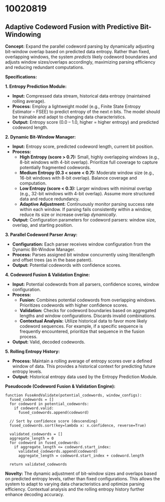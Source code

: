 # 10020819

## Adaptive Codeword Fusion with Predictive Bit-Windowing

**Concept:** Expand the parallel codeword parsing by dynamically adjusting bit-window overlap based on predicted data entropy. Rather than fixed, overlapping windows, the system *predicts* likely codeword boundaries and adjusts window sizes/overlaps accordingly, maximizing parsing efficiency and reducing redundant computations.

**Specifications:**

**1. Entropy Prediction Module:**

*   **Input:** Compressed data stream, historical data entropy (maintained rolling average).
*   **Process:** Employ a lightweight model (e.g., Finite State Entropy Estimator – FSEE) to predict entropy of the next *n* bits.  The model should be trainable and adapt to changing data characteristics.
*   **Output:** Entropy score (0.0 – 1.0, higher = higher entropy) and predicted codeword length.

**2. Dynamic Bit-Window Manager:**

*   **Input:** Entropy score, predicted codeword length, current bit position.
*   **Process:**
    *   **High Entropy (score > 0.7):**  Small, highly overlapping windows (e.g., 8-bit windows with 4-bit overlap). Prioritize full coverage to capture potentially fragmented codewords.
    *   **Medium Entropy (0.3 < score < 0.7):** Moderate window size (e.g., 16-bit windows with 8-bit overlap). Balance coverage and computation.
    *   **Low Entropy (score < 0.3):** Larger windows with minimal overlap (e.g., 32-bit windows with 4-bit overlap).  Assume more structured data and reduce redundancy.
    *   **Adaptive Adjustment:** Continuously monitor parsing success rate within each window. If parsing fails consistently within a window, reduce its size or increase overlap *dynamically*.
*   **Output:** Configuration parameters for codeword parsers: window size, overlap, and starting position.

**3. Parallel Codeword Parser Array:**

*   **Configuration:** Each parser receives window configuration from the Dynamic Bit-Window Manager.
*   **Process:** Parses assigned bit window concurrently using literal/length and offset trees (as in the base patent).
*   **Output:** Potential codewords with confidence scores.

**4. Codeword Fusion & Validation Engine:**

*   **Input:** Potential codewords from all parsers, confidence scores, window configuration.
*   **Process:**
    *   **Fusion:** Combines potential codewords from overlapping windows. Prioritizes codewords with higher confidence scores.
    *   **Validation:**  Checks for codeword boundaries based on aggregated lengths and window configurations. Discards invalid combinations.
    *   **Contextual Analysis:** Utilize historical data to favor more likely codeword sequences.  For example, if a specific sequence is frequently encountered, prioritize that sequence in the fusion process.
*   **Output:** Valid, decoded codewords.

**5. Rolling Entropy History:**

*   **Process:** Maintain a rolling average of entropy scores over a defined window of data. This provides a historical context for predicting future entropy levels.
*   **Output:** Historical entropy data used by the Entropy Prediction Module.

**Pseudocode (Codeword Fusion & Validation Engine):**

```
function FuseAndValidate(potential_codewords, window_configs):
  fused_codewords = []
  for codeword in potential_codewords:
    if codeword.valid:
      fused_codewords.append(codeword)

  // Sort by confidence score (descending)
  fused_codewords.sort(key=lambda x: x.confidence, reverse=True)

  validated_codewords = []
  aggregate_length = 0
  for codeword in fused_codewords:
    if aggregate_length <= codeword.start_index:
      validated_codewords.append(codeword)
      aggregate_length = codeword.start_index + codeword.length

  return validated_codewords
```

**Novelty:** The dynamic adjustment of bit-window sizes and overlaps based on predicted entropy levels, rather than fixed configurations. This allows the system to adapt to varying data characteristics and optimize parsing efficiency. Contextual analysis and the rolling entropy history further enhance decoding accuracy.
